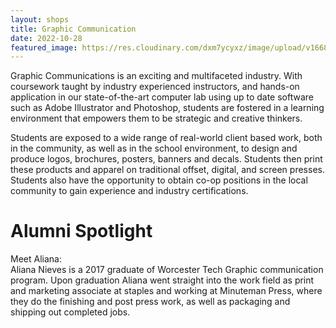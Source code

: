 ```yaml
---
layout: shops
title: Graphic Communication
date: 2022-10-28
featured_image: https://res.cloudinary.com/dxm7ycyxz/image/upload/v1668016923/2022/04/neven-krcmarek-V4EOZj7g1gw-unsplash-1_djzjjb.jpg
---
```


Graphic Communications is an exciting and multifaceted industry. With coursework taught by industry experienced instructors, and hands-on application in our state-of-the-art computer lab using up to date software such as Adobe Illustrator and Photoshop, students are fostered in a learning environment that empowers them to be strategic and creative thinkers. 

Students are exposed to a wide range of real-world client based work, both in the community, as well as in the school environment, to design and produce logos, brochures, posters, banners and decals. Students then print these products and apparel on traditional offset, digital, and screen presses. Students also have the opportunity to obtain co-op positions in the local community to gain experience and industry certifications.

# Alumni Spotlight
Meet Aliana:  
Aliana Nieves is a 2017 graduate of Worcester Tech Graphic communication program. Upon graduation Aliana went straight into the work field as print and marketing associate at staples and working at Minuteman Press, where they do the finishing and post press work, as well as packaging and shipping out completed jobs. 

